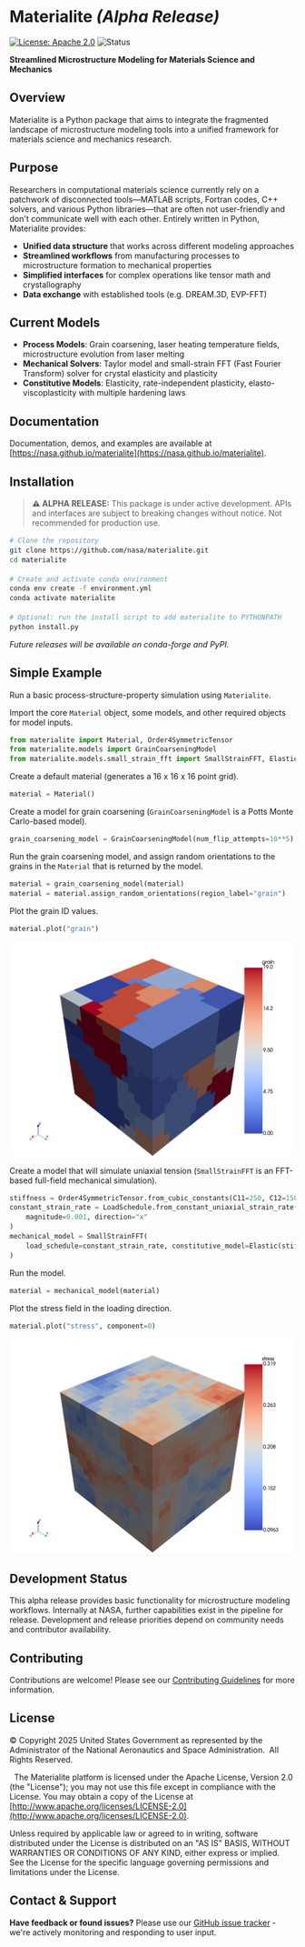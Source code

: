 # Materialite *(Alpha Release)*

[![License: Apache 2.0](https://img.shields.io/badge/License-Apache_2.0-blue.svg)](https://opensource.org/licenses/Apache-2.0)
![Status](https://img.shields.io/badge/status-alpha-red)

**Streamlined Microstructure Modeling for Materials Science and Mechanics**

## Overview

Materialite is a Python package that aims to integrate the fragmented landscape of microstructure modeling tools into a unified framework for materials science and mechanics research.

## Purpose

Researchers in computational materials science currently rely on a patchwork of disconnected tools—MATLAB scripts, Fortran codes, C++ solvers, and various Python libraries—that are often not user-friendly and don't communicate well with each other. Entirely written in Python, Materialite provides:

- **Unified data structure** that works across different modeling approaches
- **Streamlined workflows** from manufacturing processes to microstructure formation to mechanical properties  
- **Simplified interfaces** for complex operations like tensor math and crystallography
- **Data exchange** with established tools (e.g. DREAM.3D, EVP-FFT)

## Current Models

- **Process Models**: Grain coarsening, laser heating temperature fields, microstructure evolution from laser melting
- **Mechanical Solvers**: Taylor model and small-strain FFT (Fast Fourier Transform) solver for crystal elasticity and plasticity
- **Constitutive Models**: Elasticity, rate-independent plasticity, elasto-viscoplasticity with multiple hardening laws

## Documentation

Documentation, demos, and examples are available at [https://nasa.github.io/materialite](https://nasa.github.io/materialite).

## Installation

> **⚠️ ALPHA RELEASE:** This package is under active development. APIs and interfaces are subject to breaking changes without notice. Not recommended for production use.

```bash
# Clone the repository
git clone https://github.com/nasa/materialite.git
cd materialite

# Create and activate conda environment
conda env create -f environment.yml
conda activate materialite

# Optional: run the install script to add materialite to PYTHONPATH
python install.py
```

*Future releases will be available on conda-forge and PyPI.*


## Simple Example

Run a basic process-structure-property simulation using `Materialite`.

Import the core `Material` object, some models, and other required objects for model inputs.

```python
from materialite import Material, Order4SymmetricTensor
from materialite.models import GrainCoarseningModel
from materialite.models.small_strain_fft import SmallStrainFFT, Elastic, LoadSchedule
```

Create a default material (generates a 16 x 16 x 16 point grid).

```python
material = Material()
```

Create a model for grain coarsening (`GrainCoarseningModel` is a Potts Monte Carlo-based model).

```python
grain_coarsening_model = GrainCoarseningModel(num_flip_attempts=10**5)
```

Run the grain coarsening model, and assign random orientations to the grains in the `Material` that is returned by the model.

```python
material = grain_coarsening_model(material)
material = material.assign_random_orientations(region_label="grain")
```

Plot the grain ID values.

```python
material.plot("grain")
```

![png](docs/resources/simple_example_grain.png)

Create a model that will simulate uniaxial tension (`SmallStrainFFT` is an FFT-based full-field mechanical simulation).

```python
stiffness = Order4SymmetricTensor.from_cubic_constants(C11=250, C12=150, C44=120)
constant_strain_rate = LoadSchedule.from_constant_uniaxial_strain_rate(
    magnitude=0.001, direction="x"
)
mechanical_model = SmallStrainFFT(
    load_schedule=constant_strain_rate, constitutive_model=Elastic(stiffness=stiffness)
)
```

Run the model.

```python
material = mechanical_model(material)
```

Plot the stress field in the loading direction.

```python
material.plot("stress", component=0)
```

![png](docs/resources/simple_example_stress_xx.png)

## Development Status

This alpha release provides basic functionality for microstructure modeling workflows. Internally at NASA, further capabilities exist in the pipeline for release. Development and release priorities depend on community needs and contributor availability.

## Contributing

Contributions are welcome! Please see our [Contributing Guidelines](CONTRIBUTING.md) for more information.

## License

&copy; Copyright 2025 United States Government as represented by the Administrator of the National Aeronautics and Space Administration.  All Rights Reserved. 

 
The Materialite platform is licensed under the Apache License, Version 2.0 (the "License"); you may not use this file except in compliance with the License. You may obtain a copy of the License at [http://www.apache.org/licenses/LICENSE-2.0](http://www.apache.org/licenses/LICENSE-2.0). 
 

Unless required by applicable law or agreed to in writing, software distributed under the License is distributed on an "AS IS" BASIS, WITHOUT WARRANTIES OR CONDITIONS OF ANY KIND, either express or implied. See the License for the specific language governing permissions and limitations under the License.

## Contact & Support

**Have feedback or found issues?** Please use our [GitHub issue tracker](https://github.com/nasa/materialite/issues) - we're actively monitoring and responding to user input.